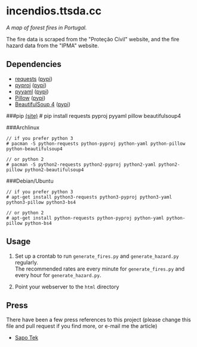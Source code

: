 incendios.ttsda.cc
==================
*A map of forest fires in Portugal.*

The fire data is scraped from the "Proteção Cívil" website, and the fire hazard data from the "IPMA" website.

Dependencies
----------
* [requests](http://python-requests.org) ([pypi](https://pypi.python.org/pypi/requests))
* [pyproj](http://code.google.com/p/pyproj) ([pypi](https://pypi.python.org/pypi/pyproj))
* [pyyaml](http://pyyaml.org) ([pypi](https://pypi.python.org/pypi/pyyaml))
* [Pillow](http://python-imaging.github.io/) ([pypi](https://pypi.python.org/pypi/Pillow))
* [BeautifulSoup 4](http://www.crummy.com/software/BeautifulSoup/) ([pypi](https://pypi.python.org/pypi/beautifulsoup4))

###pip [(site)](http://pip-installer.org)
    # pip install requests pyproj pyyaml pillow beautifulsoup4

###Archlinux

    // if you prefer python 3
    # pacman -S python-requests python-pyproj python-yaml python-pillow python-beautifulsoup4

    // or python 2
    # pacman -S python2-requests python2-pyproj python2-yaml python2-pillow python2-beautifulsoup4

###Debian/Ubuntu

    // if you prefer python 3
    # apt-get install python3-requests python3-pyproj python3-yaml python3-pillow python3-bs4

    // or python 2
    # apt-get install python-requests python-pyproj python-yaml python-pillow python-bs4

Usage
-----
1. Set up a crontab to run `generate_fires.py` and `generate_hazard.py` regularly.  
The recommended rates are every minute for `generate_fires.py` and every hour for `generate_hazard.py`.

2. Point your webserver to the `html` directory

Press
-----
There have been a few press references to this project (please change this file and pull request if you find more, or e-mail me the article)

* [Sapo Tek](http://tek.sapo.pt/tek_mobile/apps/aplicacao_localiza_incendios_no_mapa_do_pais_1338121.html)
